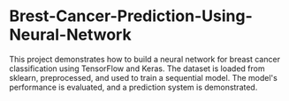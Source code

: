 # Brest-Cancer-Prediction-Using-Neural-Network
This project demonstrates how to build a neural network for breast cancer classification using TensorFlow and Keras. The dataset is loaded from sklearn, preprocessed, and used to train a sequential model. The model's performance is evaluated, and a prediction system is demonstrated. 
